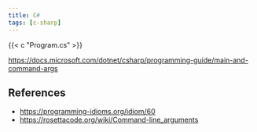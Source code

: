 ```yaml
---
title: C#
tags: [c-sharp]
---
```


{{< c "Program.cs" >}}

<https://docs.microsoft.com/dotnet/csharp/programming-guide/main-and-command-args>

## References

- <https://programming-idioms.org/idiom/60>
- <https://rosettacode.org/wiki/Command-line_arguments>
